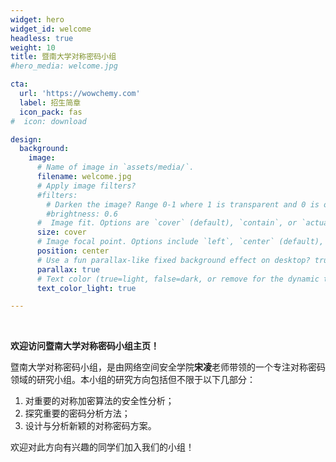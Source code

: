 ```yaml
---
widget: hero
widget_id: welcome
headless: true
weight: 10
title: 暨南大学对称密码小组
#hero_media: welcome.jpg

cta:
  url: 'https://wowchemy.com'
  label: 招生简章
  icon_pack: fas
#  icon: download

design:
  background:
    image:
      # Name of image in `assets/media/`.
      filename: welcome.jpg
      # Apply image filters?
      #filters:
        # Darken the image? Range 0-1 where 1 is transparent and 0 is opaque.
        #brightness: 0.6
      #  Image fit. Options are `cover` (default), `contain`, or `actual` size.
      size: cover
      # Image focal point. Options include `left`, `center` (default), or `right`.
      position: center
      # Use a fun parallax-like fixed background effect on desktop? true/false
      parallax: true
      # Text color (true=light, false=dark, or remove for the dynamic theme color).
      text_color_light: true

---
```

<br>

<b>欢迎访问暨南大学对称密码小组主页！</b>

暨南大学对称密码小组，是由网络空间安全学院[](./authors/admin/)**宋凌**老师带领的一个专注对称密码领域的研究小组。本小组的研究方向包括但不限于以下几部分：

1. 对重要的对称加密算法的安全性分析；
2. 探究重要的密码分析方法；
3. 设计与分析新颖的对称密码方案。

欢迎对此方向有兴趣的同学们加入我们的小组！
